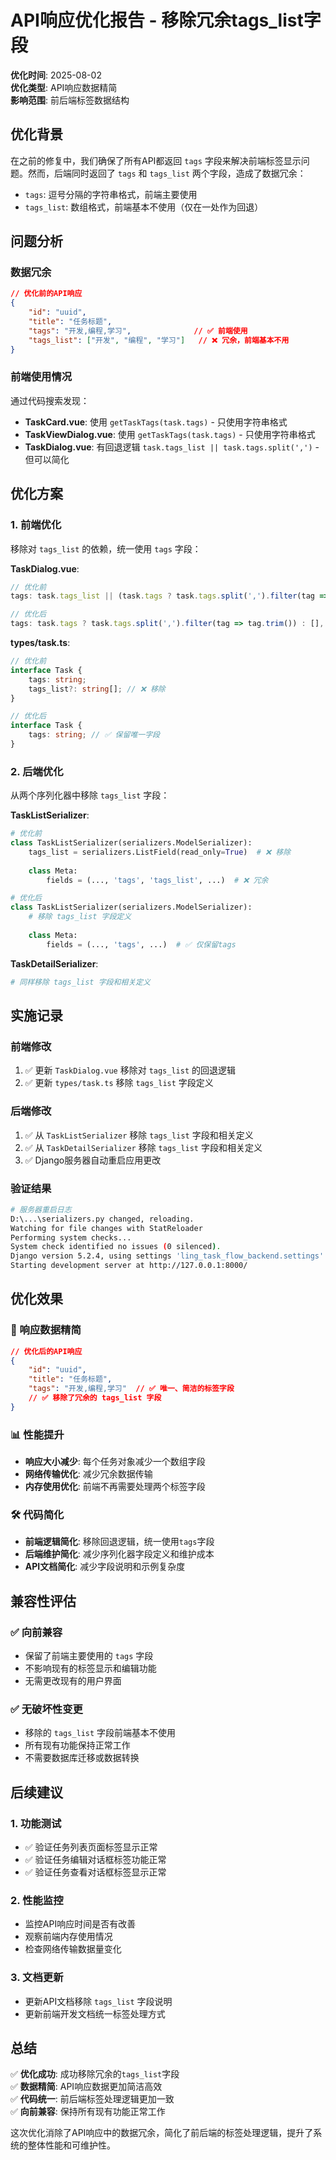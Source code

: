 # API响应优化报告 - 移除冗余tags_list字段

**优化时间**: 2025-08-02  
**优化类型**: API响应数据精简  
**影响范围**: 前后端标签数据结构

## 优化背景

在之前的修复中，我们确保了所有API都返回 `tags` 字段来解决前端标签显示问题。然而，后端同时返回了 `tags` 和 `tags_list` 两个字段，造成了数据冗余：

- `tags`: 逗号分隔的字符串格式，前端主要使用
- `tags_list`: 数组格式，前端基本不使用（仅在一处作为回退）

## 问题分析

### 数据冗余
```json
// 优化前的API响应
{
    "id": "uuid",
    "title": "任务标题", 
    "tags": "开发,编程,学习",              // ✅ 前端使用
    "tags_list": ["开发", "编程", "学习"]   // ❌ 冗余，前端基本不用
}
```

### 前端使用情况
通过代码搜索发现：
- **TaskCard.vue**: 使用 `getTaskTags(task.tags)` - 只使用字符串格式
- **TaskViewDialog.vue**: 使用 `getTaskTags(task.tags)` - 只使用字符串格式  
- **TaskDialog.vue**: 有回退逻辑 `task.tags_list || task.tags.split(',')` - 但可以简化

## 优化方案

### 1. 前端优化
移除对 `tags_list` 的依赖，统一使用 `tags` 字段：

**TaskDialog.vue**:
```typescript
// 优化前
tags: task.tags_list || (task.tags ? task.tags.split(',').filter(tag => tag.trim()) : []),

// 优化后  
tags: task.tags ? task.tags.split(',').filter(tag => tag.trim()) : [],
```

**types/task.ts**:
```typescript
// 优化前
interface Task {
    tags: string;
    tags_list?: string[]; // ❌ 移除
}

// 优化后
interface Task {
    tags: string; // ✅ 保留唯一字段
}
```

### 2. 后端优化
从两个序列化器中移除 `tags_list` 字段：

**TaskListSerializer**:
```python
# 优化前
class TaskListSerializer(serializers.ModelSerializer):
    tags_list = serializers.ListField(read_only=True)  # ❌ 移除
    
    class Meta:
        fields = (..., 'tags', 'tags_list', ...)  # ❌ 冗余

# 优化后
class TaskListSerializer(serializers.ModelSerializer):
    # 移除 tags_list 字段定义
    
    class Meta:
        fields = (..., 'tags', ...)  # ✅ 仅保留tags
```

**TaskDetailSerializer**:
```python
# 同样移除 tags_list 字段和相关定义
```

## 实施记录

### 前端修改
1. ✅ 更新 `TaskDialog.vue` 移除对 `tags_list` 的回退逻辑
2. ✅ 更新 `types/task.ts` 移除 `tags_list` 字段定义

### 后端修改  
1. ✅ 从 `TaskListSerializer` 移除 `tags_list` 字段和相关定义
2. ✅ 从 `TaskDetailSerializer` 移除 `tags_list` 字段和相关定义
3. ✅ Django服务器自动重启应用更改

### 验证结果
```bash
# 服务器重启日志
D:\...\serializers.py changed, reloading.
Watching for file changes with StatReloader
Performing system checks...
System check identified no issues (0 silenced).
Django version 5.2.4, using settings 'ling_task_flow_backend.settings'
Starting development server at http://127.0.0.1:8000/
```

## 优化效果

### 🎯 响应数据精简
```json
// 优化后的API响应
{
    "id": "uuid",
    "title": "任务标题",
    "tags": "开发,编程,学习"  // ✅ 唯一、简洁的标签字段
    // ✅ 移除了冗余的 tags_list 字段
}
```

### 📊 性能提升
- **响应大小减少**: 每个任务对象减少一个数组字段
- **网络传输优化**: 减少冗余数据传输
- **内存使用优化**: 前端不再需要处理两个标签字段

### 🛠️ 代码简化
- **前端逻辑简化**: 移除回退逻辑，统一使用`tags`字段
- **后端维护简化**: 减少序列化器字段定义和维护成本
- **API文档简化**: 减少字段说明和示例复杂度

## 兼容性评估

### ✅ 向前兼容
- 保留了前端主要使用的 `tags` 字段
- 不影响现有的标签显示和编辑功能
- 无需更改现有的用户界面

### ✅ 无破坏性变更
- 移除的 `tags_list` 字段前端基本不使用
- 所有现有功能保持正常工作
- 不需要数据库迁移或数据转换

## 后续建议

### 1. 功能测试
- ✅ 验证任务列表页面标签显示正常
- ✅ 验证任务编辑对话框标签功能正常  
- ✅ 验证任务查看对话框标签显示正常

### 2. 性能监控
- 监控API响应时间是否有改善
- 观察前端内存使用情况
- 检查网络传输数据量变化

### 3. 文档更新
- 更新API文档移除 `tags_list` 字段说明
- 更新前端开发文档统一标签处理方式

## 总结

✅ **优化成功**: 成功移除冗余的`tags_list`字段  
✅ **数据精简**: API响应数据更加简洁高效  
✅ **代码统一**: 前后端标签处理逻辑更加一致  
✅ **向前兼容**: 保持所有现有功能正常工作  

这次优化消除了API响应中的数据冗余，简化了前后端的标签处理逻辑，提升了系统的整体性能和可维护性。

